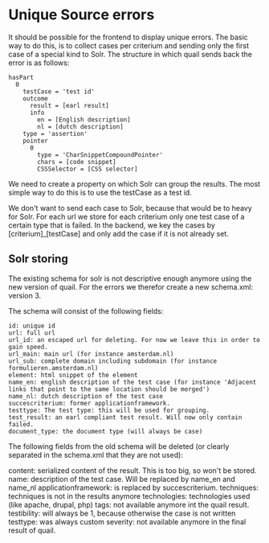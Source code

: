 # Unique Source errors

It should be possible for the frontend to display unique errors.
The basic way to do this, is to collect cases per criterium and sending only the first case of a special kind to Solr.
The structure in which quail sends back the error is as follows:

    hasPart
      0
        testCase = 'test id'
        outcome
          result = [earl result]
          info
            en = [English description]
            nl = [dutch description]
        type = 'assertion'
        pointer
          0
            type = 'CharSnippetCompoundPointer'
            chars = [code snippet]
            CSSSelector = [CSS selector]

We need to create a property on which Solr can group the results. The most simple way to do this is to use the testCase
as a test id. 

We don't want to send each case to Solr, because that would be to heavy for Solr.
For each url we store for each criterium only one test case of a certain type that is failed.
In the backend, we key the cases by [criterium]_[testCase] and only add the case if it is not already set.

## Solr storing

The existing schema for solr is not descriptive enough anymore using the new version of quail. 
For the errors we therefor create a new schema.xml: version 3.

The schema will consist of the following fields:

    id: unique id
    url: full url
    url_id: an escaped url for deleting. For now we leave this in order to gain speed.
    url_main: main url (for instance amsterdam.nl)
    url_sub: complete domain including subdomain (for instance formulieren.amsterdam.nl)
    element: html snippet of the element
    name_en: english description of the test case (for instance 'Adjacent links that point to the same location should be merged')
    name_nl: dutch description of the test case
    succescriterium: former applicationframework.
    testtype: The test type: this will be used for grouping. 
    test_result: an earl compliant test result. Will now only contain failed.
    document_type: the document type (will always be case)
    
    
The following fields from the old schema will be deleted (or clearly separated in the schema.xml that they are not used):
    
   content: serialized content of the result. This is too big, so won't be stored.
   name: description of the test case. Will be replaced by name_en and name_nl
   applicationframework: is replaced by succescriterium.
   techniques: techniques is not in the results anymore
   technologies: technologies used (like apache, drupal, php)
   tags: not available anymore int the quail result.
   testibility: will always be 1, because otherwise the case is not written
   testtype: was always custom
   severity: not available anymore in the final result of quail. 